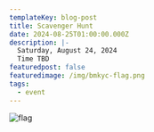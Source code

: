 ```yaml
---
templateKey: blog-post
title: Scavenger Hunt
date: 2024-08-25T01:00:00.000Z
description: |-
  Saturday, August 24, 2024   
  Time TBD
featuredpost: false
featuredimage: /img/bmkyc-flag.png
tags:
  - event
---
```

![flag](/img/bmkyc-flag.png)